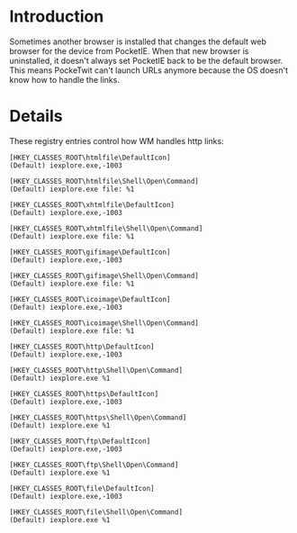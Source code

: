 # Introduction #

Sometimes another browser is installed that changes the default web browser for the device from PocketIE.  When that new browser is uninstalled, it doesn't always set PocketIE back to be the default browser.  This means PockeTwit can't launch URLs anymore because the OS doesn't know how to handle the links.



# Details #

These registry entries control how WM handles http links:
```
[HKEY_CLASSES_ROOT\htmlfile\DefaultIcon]
(Default) iexplore.exe,-1003

[HKEY_CLASSES_ROOT\htmlfile\Shell\Open\Command]
(Default) iexplore.exe file: %1

[HKEY_CLASSES_ROOT\xhtmlfile\DefaultIcon]
(Default) iexplore.exe,-1003

[HKEY_CLASSES_ROOT\xhtmlfile\Shell\Open\Command]
(Default) iexplore.exe file: %1

[HKEY_CLASSES_ROOT\gifimage\DefaultIcon]
(Default) iexplore.exe,-1003

[HKEY_CLASSES_ROOT\gifimage\Shell\Open\Command]
(Default) iexplore.exe file: %1

[HKEY_CLASSES_ROOT\icoimage\DefaultIcon]
(Default) iexplore.exe,-1003

[HKEY_CLASSES_ROOT\icoimage\Shell\Open\Command]
(Default) iexplore.exe file: %1

[HKEY_CLASSES_ROOT\http\DefaultIcon]
(Default) iexplore.exe,-1003

[HKEY_CLASSES_ROOT\http\Shell\Open\Command]
(Default) iexplore.exe %1

[HKEY_CLASSES_ROOT\https\DefaultIcon]
(Default) iexplore.exe,-1003

[HKEY_CLASSES_ROOT\https\Shell\Open\Command]
(Default) iexplore.exe %1

[HKEY_CLASSES_ROOT\ftp\DefaultIcon]
(Default) iexplore.exe,-1003

[HKEY_CLASSES_ROOT\ftp\Shell\Open\Command]
(Default) iexplore.exe %1

[HKEY_CLASSES_ROOT\file\DefaultIcon]
(Default) iexplore.exe,-1003

[HKEY_CLASSES_ROOT\file\Shell\Open\Command]
(Default) iexplore.exe %1
```